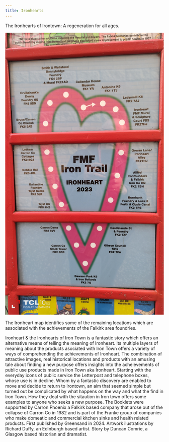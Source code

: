 ```yaml
---
title: Ironhearts
---
```


The Ironhearts of Irontown: A regeneration for all ages.

![Ironheart map](../images/Ironheartmap.jpg)


The Ironheart map identifies some of the remaining locations which are associated with the achievements of the Falkirk area foundries. 

Ironheart & the Ironhearts of Iron Town is a fantastic story which offers an alternative means of telling the meaning of Ironheart. its multiple layers of meaning about the products asociated with Iron Town offers a variety of ways of comprehending the achievements of Ironheart. The combination of attractive images, real historical locations and products with an amusing tale about finding a new purpose offers insights into the acheievements of public use products made in Iron Town aka Ironheart. Starting with the everyday icons of public service the Letterpost and telephone boxes, whose use is in decline. Whom by a fantastic discovery are enabled to move and decide to return to Irontown, an aim that seemed simple but turned out be complicated by what happens on the way and what the find in Iron Town. How they deal with the sitaution in Iron town offers some examples to anyone who seeks a new purpose. 
The Booklets were supported by Carron Phoenix a Falkirk based company that arose out of the collapse of Carron Co in 1982 and is part of the Franke group of companies who make domeatic and commercial kitchen sinks and health related products. First published by Greensand in 2024. 
Artwork ilustrations by Richard Duffy, an Edinburgh based artist.
Story by Duncan Comrie, a Glasgow based historian and dramatist.
